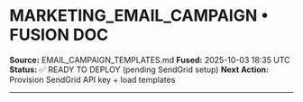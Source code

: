 <!-- Optimized: 2025-10-06 -->
<!-- RPM: 1.3.2.1.1.3.2.1_MARKETING_EMAIL_CAMPAIGN_20251006 -->
<!-- Session: E2E RPM DNA Application -->
<!-- AOM: RND (Reggie & Dro) -->
<!-- COI: MARKETING -->
<!-- RPM: HIGH -->
<!-- ACTION: BUILD -->

# MARKETING_EMAIL_CAMPAIGN • FUSION DOC

**Source:** EMAIL_CAMPAIGN_TEMPLATES.md
**Fused:** 2025-10-03 18:35 UTC
**Status:** ✅ READY TO DEPLOY (pending SendGrid setup)
**Next Action:** Provision SendGrid API key + load templates

---
